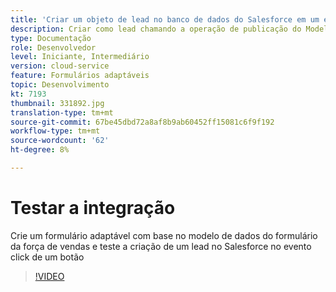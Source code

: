 ```yaml
---
title: 'Criar um objeto de lead no banco de dados do Salesforce em um evento de clique de botão '
description: Criar como lead chamando a operação de publicação do Modelo de dados de formulário
type: Documentação
role: Desenvolvedor
level: Iniciante, Intermediário
version: cloud-service
feature: Formulários adaptáveis
topic: Desenvolvimento
kt: 7193
thumbnail: 331892.jpg
translation-type: tm+mt
source-git-commit: 67be45dbd72a8af8b9ab60452ff15081c6f9f192
workflow-type: tm+mt
source-wordcount: '62'
ht-degree: 8%

---
```



# Testar a integração

Crie um formulário adaptável com base no modelo de dados do formulário da força de vendas e teste a criação de um lead no Salesforce no evento click de um botão

>[!VIDEO](https://video.tv.adobe.com/v/331892?quality=12&learn=on)


